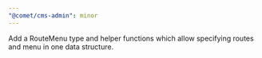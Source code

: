 ```yaml
---
"@comet/cms-admin": minor
---
```


Add a RouteMenu type and helper functions which allow specifying routes and menu in one data structure.
